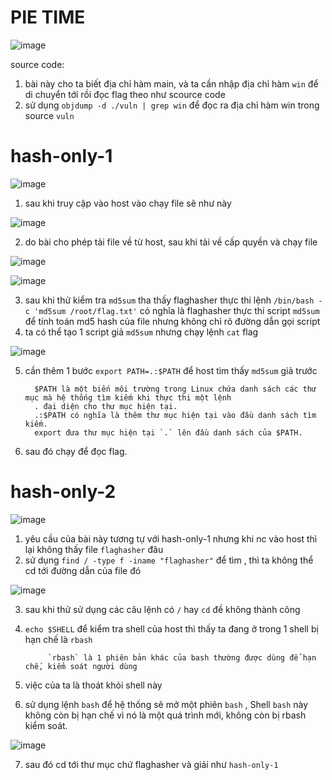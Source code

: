# PIE TIME

![image](https://github.com/user-attachments/assets/0973a52e-d265-43d8-948e-45ba8532dcde)

source code: 

1. bài này cho ta biết địa chỉ hàm main, và ta cần nhập địa chỉ hàm `win` để di chuyển tới rồi đọc flag theo như scource code
2. sử dụng `objdump -d ./vuln | grep win` để đọc ra địa chỉ hàm win trong source `vuln`

# hash-only-1

![image](https://github.com/user-attachments/assets/ed3b8dda-5e34-40e2-b5d3-f6be1a7dbc20)

1. sau khi truy cập vào host vào chạy file sẽ như này 

![image](https://github.com/user-attachments/assets/cc941845-6d25-4f4d-86fa-5d698252d776)

2. do bài cho phép tải file về từ host, sau khi tải về cấp quyền và chạy file 

![image](https://github.com/user-attachments/assets/a0e189d9-6496-4d09-bc28-f8380ddc6409)

![image](https://github.com/user-attachments/assets/34b9570d-cc98-4229-8ab7-3aa7ee2b6aed)

3. sau khi thử kiểm tra `md5sum` tha thấy flaghasher thực thi lệnh `/bin/bash -c 'md5sum /root/flag.txt'` có nghĩa là flaghasher thực thi script `md5sum` để tính toán md5 hash của file nhưng không chỉ rõ đường dẫn gọi script
4. ta có thể tạo 1 script giả `md5sum` nhưng chạy lệnh `cat` flag

![image](https://github.com/user-attachments/assets/1c5acd33-bc95-4e32-94ab-6625f5863e96)

5. cần thêm 1 bước `export PATH=.:$PATH` để host tìm thấy `md5sum` giả trước

         $PATH là một biến môi trường trong Linux chứa danh sách các thư mục mà hệ thống tìm kiếm khi thực thi một lệnh
         . đại diện cho thư mục hiện tại.
         .:$PATH có nghĩa là thêm thư mục hiện tại vào đầu danh sách tìm kiếm.
         export đưa thư mục hiện tại `.` lên đầu danh sách của $PATH.

6. sau đó chạy để đọc flag.


# hash-only-2

![image](https://github.com/user-attachments/assets/a40e02cb-ab56-4402-a153-5f31607bf765)

1. yêu cầu của bài này tương tự với hash-only-1 nhưng khi nc vào host thì lại không thấy file `flaghasher` đâu
2. sử dụng `find / -type f -iname "flaghasher"` để tìm , thì ta không thể cd tới đường dẫn của file đó

![image](https://github.com/user-attachments/assets/722ca0ad-3f7c-46be-b533-a3212ad6f7df)

3. sau khi thử sử dụng các câu lệnh có `/` hay `cd` đề không thành công
4. `echo $SHELL` để kiểm tra shell của host thì thấy ta đang ở trong 1 shell bị hạn chế là `rbash`

            `rbash` là 1 phiên bản khác của bash thường được dùng để hạn chế, kiểm soát người dùng
5. việc của ta là thoát khỏi shell này
6. sử dụng lệnh `bash` để hệ thống sẽ mở một phiên `bash` , Shell `bash` này không còn bị hạn chế vì nó là một quá trình mới, không còn bị rbash kiểm soát.

![image](https://github.com/user-attachments/assets/0a251c09-b59d-4eba-80ba-7a727e6f3ba1)


7. sau đó cd tới thư mục chứ flaghasher và giải như `hash-only-1`








   
